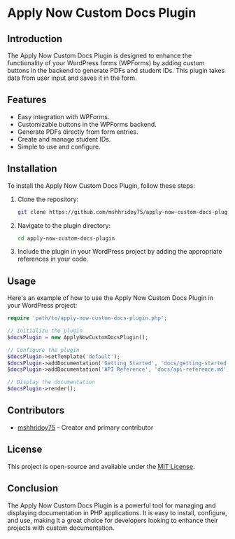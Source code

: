 
# Apply Now Custom Docs Plugin

## Introduction
The Apply Now Custom Docs Plugin is designed to enhance the functionality of your WordPress forms (WPForms) by adding custom buttons in the backend to generate PDFs and student IDs. This plugin takes data from user input and saves it in the form.

## Features
- Easy integration with WPForms.
- Customizable buttons in the WPForms backend.
- Generate PDFs directly from form entries.
- Create and manage student IDs.
- Simple to use and configure.

## Installation
To install the Apply Now Custom Docs Plugin, follow these steps:

1. Clone the repository:
   ```sh
   git clone https://github.com/mshhridoy75/apply-now-custom-docs-plugin.git
   ```
2. Navigate to the plugin directory:
   ```sh
   cd apply-now-custom-docs-plugin
   ```
3. Include the plugin in your WordPress project by adding the appropriate references in your code.

## Usage
Here's an example of how to use the Apply Now Custom Docs Plugin in your WordPress project:

```php
require 'path/to/apply-now-custom-docs-plugin.php';

// Initialize the plugin
$docsPlugin = new ApplyNowCustomDocsPlugin();

// Configure the plugin
$docsPlugin->setTemplate('default');
$docsPlugin->addDocumentation('Getting Started', 'docs/getting-started.md');
$docsPlugin->addDocumentation('API Reference', 'docs/api-reference.md');

// Display the documentation
$docsPlugin->render();
```

## Contributors
- [mshhridoy75](https://github.com/mshhridoy75) - Creator and primary contributor

## License
This project is open-source and available under the [MIT License](LICENSE).

## Conclusion
The Apply Now Custom Docs Plugin is a powerful tool for managing and displaying documentation in PHP applications. It is easy to install, configure, and use, making it a great choice for developers looking to enhance their projects with custom documentation.

